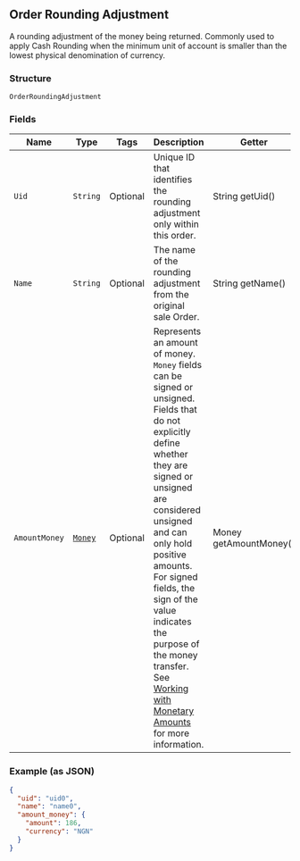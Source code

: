 ## Order Rounding Adjustment

A rounding adjustment of the money being returned. Commonly used to apply Cash Rounding
when the minimum unit of account is smaller than the lowest physical denomination of currency.

### Structure

`OrderRoundingAdjustment`

### Fields

| Name | Type | Tags | Description | Getter |
|  --- | --- | --- | --- | --- |
| `Uid` | `String` | Optional | Unique ID that identifies the rounding adjustment only within this order. | String getUid() |
| `Name` | `String` | Optional | The name of the rounding adjustment from the original sale Order. | String getName() |
| `AmountMoney` | [`Money`](/doc/models/money.md) | Optional | Represents an amount of money. `Money` fields can be signed or unsigned.<br>Fields that do not explicitly define whether they are signed or unsigned are<br>considered unsigned and can only hold positive amounts. For signed fields, the<br>sign of the value indicates the purpose of the money transfer. See<br>[Working with Monetary Amounts](https://developer.squareup.com/docs/build-basics/working-with-monetary-amounts)<br>for more information. | Money getAmountMoney() |

### Example (as JSON)

```json
{
  "uid": "uid0",
  "name": "name0",
  "amount_money": {
    "amount": 186,
    "currency": "NGN"
  }
}
```

